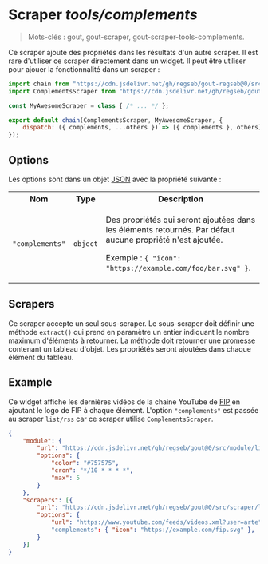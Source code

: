 # Scraper _tools/complements_

> Mots-clés : gout, gout-scraper, gout-scraper-tools-complements.

Ce scraper ajoute des propriétés dans les résultats d'un autre scraper. Il est
rare d'utiliser ce scraper directement dans un widget. Il peut être utiliser
pour ajouer la fonctionnalité dans un scraper :

```JavaScript
import chain from "https://cdn.jsdelivr.net/gh/regseb/gout-regseb@0/src/utils/scraper/chain.js";
import ComplementsScraper from "https://cdn.jsdelivr.net/gh/regseb/gout-regseb@0/src/scraper/tools/complements/complements.js";

const MyAwesomeScraper = class { /* ... */ };

export default chain(ComplementsScraper, MyAwesomeScraper, {
    dispatch: ({ complements, ...others }) => [{ complements }, others],
});
```

## Options

Les options sont dans un objet
[JSON](https://www.json.org/json-fr.html "JavaScript Object Notation") avec la
propriété suivante :

<table>
  <tr>
    <th>Nom</th>
    <th>Type</th>
    <th>Description</th>
  </tr>
  <tr>
    <td><code>"complements"</code></td>
    <td><code>object</code></td>
    <td>
      <p>
        Des propriétés qui seront ajoutées dans les éléments retournés. Par
        défaut aucune propriété n'est ajoutée.
      </p>
      <p>
        Exemple : <code>{ "icon": "https://example.com/foo/bar.svg" }</code>.
      </p>
    </td>
  </tr>
</table>

## Scrapers

Ce scraper accepte un seul sous-scraper. Le sous-scraper doit définir une
méthode `extract()` qui prend en paramètre un entier indiquant le nombre maximum
d'éléments à retourner. La méthode doit retourner une
[promesse](https://developer.mozilla.org/Web/JavaScript/Reference/Global_Objects/Promise)
contenant un tableau d'objet. Les propriétés seront ajoutées dans chaque élément
du tableau.

## Example

Ce widget affiche les dernières vidéos de la chaine YouTube de
[FIP](https://www.youtube.com/@FipradioFr) en ajoutant le logo de FIP à chaque
élément. L'option `"complements"` est passée au scraper `list/rss` car ce
scraper utilise `ComplementsScraper`.

```JSON
{
    "module": {
        "url": "https://cdn.jsdelivr.net/gh/regseb/gout@0/src/module/list/list.js",
        "options": {
            "color": "#757575",
            "cron": "*/10 * * * *",
            "max": 5
        }
    },
    "scrapers": [{
        "url": "https://cdn.jsdelivr.net/gh/regseb/gout@0/src/scraper/list/rss/rss.js",
        "options": {
            "url": "https://www.youtube.com/feeds/videos.xml?user=arte"
            "complements": { "icon": "https://example.com/fip.svg" },
        }
    }]
}
```
